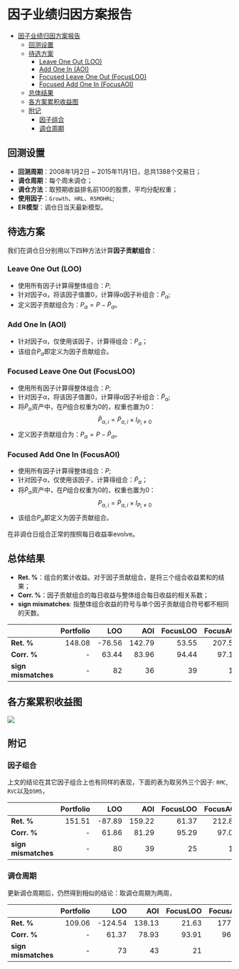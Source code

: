 # 因子业绩归因方案报告

<!-- toc orderedList:0 -->

- [因子业绩归因方案报告](#因子业绩归因方案报告)
	- [回测设置](#回测设置)
	- [待选方案](#待选方案)
		- [Leave One Out (LOO)](#leave-one-out-loo)
		- [Add One In (AOI)](#add-one-in-aoi)
		- [Focused Leave One Out (FocusLOO)](#focused-leave-one-out-focusloo)
		- [Focused Add One In (FocusAOI)](#focused-add-one-in-focusaoi)
	- [总体结果](#总体结果)
	- [各方案累积收益图](#各方案累积收益图)
	- [附记](#附记)
		- [因子组合](#因子组合)
		- [调仓周期](#调仓周期)

<!-- tocstop -->

## 回测设置

* **回测周期**：2008年1月2日 ~ 2015年11月1日，总共1388个交易日；
* **调仓周期**：每个周末调仓；
* **调仓方法**：取预期收益排名前100的股票，平均分配权重；
* **使用因子**：``Growth``、``HRL``、``R5MOHRL``;
* **ER模型**：调仓日当天最新模型。

## 待选方案

我们在调仓日分别用以下四种方法计算**因子贡献组合**：

### Leave One Out (LOO)

* 使用所有因子计算得整体组合：$P$;
* 针对因子α，将该因子值置0，计算得α因子补组合：$\tilde P_{\alpha}$;
* 定义因子贡献组合为：$P_{\alpha} = P - \tilde P_{\alpha}$。

### Add One In (AOI)

* 针对因子α，仅使用该因子，计算得组合：$P_{\alpha}$；
* 该组合$P_{\alpha}$即定义为因子贡献组合。

### Focused Leave One Out (FocusLOO)

* 使用所有因子计算得整体组合：$P$;
* 针对因子α，将该因子值置0，计算得α因子补组合：$\tilde P_{\alpha}$;
* 将$\tilde P_{\alpha}$资产中，在$P$组合权重为0的，权重也置为0：
  $$
    \hat P_{\alpha, i} = \tilde P_{\alpha, i} × Ι_{P_i \neq 0}
  $$
* 定义因子贡献组合为：$P_{\alpha} = P - \hat P_{\alpha}$。

### Focused Add One In (FocusAOI)

* 使用所有因子计算得整体组合：$P$;
*  针对因子α，仅使用该因子，计算得组合：$\tilde P_{\alpha}$；
* 将$\tilde P_{\alpha}$资产中，在$P$组合权重为0的，权重也置为0：
  $$
    P_{\alpha, i} = \tilde P_{\alpha, i} × Ι_{P_i \neq 0}
  $$
* 该组合$P_{\alpha}$即定义为因子贡献组合。

在非调仓日组合正常的按照每日收益率evolve。

## 总体结果

* **Ret. %**：组合的累计收益。对于因子贡献组合，是将三个组合收益累和的结果；
* **Corr. %**：因子贡献组合的每日收益与整体组合每日收益的相关系数；
* **sign mismatches**: 指整体组合收益的符号与单个因子贡献组合符号都不相同的天数。

|                    | Portfolio|   LOO |    AOI|  FocusLOO| FocusAOI|
|--------------------|---------:|------:|------:|---------:|--------:|
| **Ret. %**         |    148.08| -76.56| 142.79|     53.55|   207.56|
| **Corr. %**        |         -|  63.44|  83.96|     94.44|    97.14|
| **sign mismatches**|         -|     82|     36|       39 |       12|

## 各方案累积收益图

![](perf_attribution.png)

## 附记

### 因子组合

上文的结论在其它因子组合上也有同样的表现，下面的表为取另外三个因子: ``RMC``, ``RVC``以及``D5M5``，

|                    | Portfolio|   LOO |    AOI|  FocusLOO| FocusAOI|
|--------------------|---------:|------:|------:|---------:|--------:|
| **Ret. %**         |    151.51| -87.89| 159.22|     61.37|   212.85|
| **Corr. %**        |         -|  61.86|  81.29|     95.29|    97.09|
| **sign mismatches**|         -|     80|     39|       25 |       10|

### 调仓周期

更新调仓周期后，仍然得到相似的结论：取调仓周期为两周，

|                    | Portfolio|   LOO |    AOI|  FocusLOO| FocusAOI|
|--------------------|---------:|------:|------:|---------:|--------:|
| **Ret. %**         |    109.06|-124.54| 138.13|     21.63|   177.96|
| **Corr. %**        |         -|  61.37|  78.93|     93.91|    96.31|
| **sign mismatches**|         -|     73|     43|       21 |       7|
